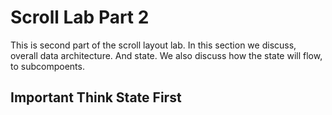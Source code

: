 # Scroll Lab Part 2
This is second part of the scroll layout lab. In this section we discuss, overall data architecture. And state. We also discuss how the state will flow, to subcompoents. 


## Important Think State First
